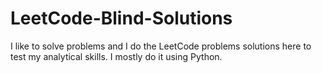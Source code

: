 # LeetCode-Blind-Solutions
I like to solve problems and I do the LeetCode problems solutions here to test my analytical skills. I mostly do it using Python.

